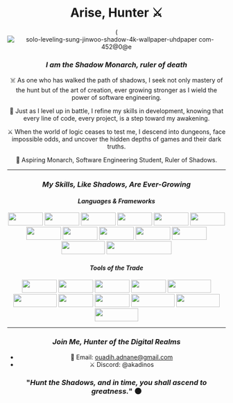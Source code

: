 <div align="center">

# Arise, Hunter ⚔️

(![solo-leveling-sung-jinwoo-shadow-4k-wallpaper-uhdpaper com-452@0@e](https://github.com/user-attachments/assets/c99a05dd-4cc1-4102-9662-693b496f8fb6)


### *I am the Shadow Monarch, ruler of death*


☠️ As one who has walked the path of shadows, I seek not only mastery of the hunt but of the art of creation, ever growing stronger as I wield the power of software engineering.

📜 Just as I level up in battle, I refine my skills in development, knowing that every line of code, every project, is a step toward my awakening.

⚔️ When the world of logic ceases to test me, I descend into dungeons, face impossible odds, and uncover the hidden depths of games and their dark truths.

👑 Aspiring Monarch, Software Engineering Student, Ruler of Shadows.


---

### *My Skills, Like Shadows, Are Ever-Growing*

#### *Languages & Frameworks*

<img src="https://img.shields.io/badge/JavaScript-F7DF1E?style=for-the-circle&logo=javascript&logoColor=black" width="80" height="30">
<img src="https://img.shields.io/badge/Java-007396?style=for-the-circle&logo=java&logoColor=white" width="80" height="30">
<img src="https://img.shields.io/badge/C-00599C?style=for-the-circle&logo=c&logoColor=white" width="80" height="30">
<img src="https://img.shields.io/badge/PHP-777BB4?style=for-the-circle&logo=php&logoColor=white" width="80" height="30">
<img src="https://img.shields.io/badge/HTML5-E34F26?style=for-the-circle&logo=html5&logoColor=white" width="80" height="30">
<img src="https://img.shields.io/badge/CSS3-1572B6?style=for-the-circle&logo=css3&logoColor=white" width="80" height="30">
<img src="https://img.shields.io/badge/SQL-316192?style=for-the-circle&logo=postgresql&logoColor=white" width="80" height="30">
<img src="https://img.shields.io/badge/Oracle-F80000?style=for-the-circle&logo=oracle&logoColor=white" width="80" height="30">
<img src="https://img.shields.io/badge/MySQL-4479A1?style=for-the-circle&logo=mysql&logoColor=white" width="80" height="30">
<img src="https://img.shields.io/badge/Laravel-FF2D20?style=for-the-circle&logo=laravel&logoColor=white" width="80" height="30">
<img src="https://img.shields.io/badge/Bash-4EAA25?style=for-the-circle&logo=gnubash&logoColor=white" width="80" height="30">
<img src="https://img.shields.io/badge/Networking-0088CE?style=for-the-circle&logo=cisco&logoColor=white" width="100" height="30">
<img src="https://img.shields.io/badge/Computer%20Architecture-808080?style=for-the-circle&logo=computer&logoColor=white" width="150" height="30">


#### *Tools of the Trade*

<img src="https://img.shields.io/badge/Bootstrap-7952B3?style=for-the-circle&logo=bootstrap&logoColor=white" width="80" height="30">
<img src="https://img.shields.io/badge/PostgreSQL-316192?style=for-the-circle&logo=postgresql&logoColor=white" width="80" height="30">
<img src="https://img.shields.io/badge/MySQL-4479A1?style=for-the-circle&logo=mysql&logoColor=white" width="80" height="30">
<img src="https://img.shields.io/badge/Oracle-F80000?style=for-the-circle&logo=oracle&logoColor=white" width="80" height="30">
<img src="https://img.shields.io/badge/Adobe_Premiere_Pro-9999FF?style=for-the-circle&logo=adobe-premiere-pro&logoColor=white" width="100" height="30">
<img src="https://img.shields.io/badge/Adobe_Photoshop-31A8FF?style=for-the-circle&logo=adobe-photoshop&logoColor=white" width="100" height="30">
<img src="https://img.shields.io/badge/VMware-607078?style=for-the-circle&logo=vmware&logoColor=white" width="80" height="30">
<img src="https://img.shields.io/badge/Ubuntu-E95420?style=for-the-circle&logo=ubuntu&logoColor=white" width="80" height="30">
<img src="https://img.shields.io/badge/Packet_Tracer-0088CE?style=for-the-circle&logo=cisco&logoColor=white" width="100" height="30">
<img src="https://img.shields.io/badge/Code::Blocks-000000?style=for-the-circle&logo=codeblocks&logoColor=white" width="100" height="30">
<img src="https://img.shields.io/badge/Eclipse_IDE-2C2255?style=for-the-circle&logo=eclipse-ide&logoColor=white" width="100" height="30">



---

### *Join Me, Hunter of the Digital Realms*

- 📧 Email: [ouadih.adnane@gmail.com](mailto:ouadih.adnane@gmail.com)
- ⚔️ Discord: @akadinos

### "*Hunt the Shadows, and in time, you shall ascend to greatness.*" 🌑

</div>
